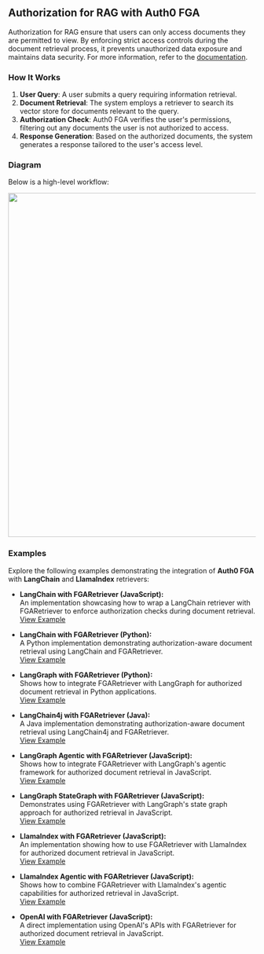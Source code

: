 ## Authorization for RAG with Auth0 FGA

Authorization for RAG ensure that users can only access documents they are permitted to view. By enforcing strict access controls during the document retrieval process, it prevents unauthorized data exposure and maintains data security. For more information, refer to the [documentation](https://demo.auth0.ai/docs/authorization-for-rag).

### How It Works

1. **User Query**: A user submits a query requiring information retrieval.
2. **Document Retrieval**: The system employs a retriever to search its vector store for documents relevant to the query.
3. **Authorization Check**: Auth0 FGA verifies the user's permissions, filtering out any documents the user is not authorized to access.
4. **Response Generation**: Based on the authorized documents, the system generates a response tailored to the user's access level.

### Diagram

Below is a high-level workflow:

<p align="center">
    <img style="margin-left: auto; margin-right: auto;" height="700px" src="https://images.ctfassets.net/23aumh6u8s0i/76DegvQtjEx5jNDcqvy1VD/462977639c07dd1d92e82783d66aac7e/rag-with-fga-flow.png" />
<p>

### Examples

Explore the following examples demonstrating the integration of **Auth0 FGA** with **LangChain** and **LlamaIndex** retrievers:

- **LangChain with FGARetriever (JavaScript):**  
   An implementation showcasing how to wrap a LangChain retriever with FGARetriever to enforce authorization checks during document retrieval.  
   [View Example](https://github.com/oktadev/auth0-ai-samples/tree/main/authorization-for-rag/lanchain-js)

- **LangChain with FGARetriever (Python):**  
   A Python implementation demonstrating authorization-aware document retrieval using LangChain and FGARetriever.  
   [View Example](https://github.com/oktadev/auth0-ai-samples/tree/main/authorization-for-rag/langchain-python)

- **LangGraph with FGARetriever (Python):**  
   Shows how to integrate FGARetriever with LangGraph for authorized document retrieval in Python applications.  
   [View Example](https://github.com/oktadev/auth0-ai-samples/tree/main/authorization-for-rag/langgraph-python)

- **LangChain4j with FGARetriever (Java):**  
   A Java implementation demonstrating authorization-aware document retrieval using LangChain4j and FGARetriever.  
   [View Example](https://github.com/oktadev/auth0-ai-samples/tree/main/authorization-for-rag/langchain4j-java)

- **LangGraph Agentic with FGARetriever (JavaScript):**  
   Shows how to integrate FGARetriever with LangGraph's agentic framework for authorized document retrieval in JavaScript.  
   [View Example](https://github.com/oktadev/auth0-ai-samples/tree/main/authorization-for-rag/langgraph-agentic-js)

- **LangGraph StateGraph with FGARetriever (JavaScript):**  
   Demonstrates using FGARetriever with LangGraph's state graph approach for authorized retrieval in JavaScript.  
   [View Example](https://github.com/oktadev/auth0-ai-samples/tree/main/authorization-for-rag/langgraph-stategraph-js)

- **LlamaIndex with FGARetriever (JavaScript):**  
   An implementation showing how to use FGARetriever with LlamaIndex for authorized document retrieval in JavaScript.  
   [View Example](https://github.com/oktadev/auth0-ai-samples/tree/main/authorization-for-rag/llamaindex-js)

- **LlamaIndex Agentic with FGARetriever (JavaScript):**  
   Shows how to combine FGARetriever with LlamaIndex's agentic capabilities for authorized retrieval in JavaScript.  
   [View Example](https://github.com/oktadev/auth0-ai-samples/tree/main/authorization-for-rag/llamaindex-agentic-js)

- **OpenAI with FGARetriever (JavaScript):**  
   A direct implementation using OpenAI's APIs with FGARetriever for authorized document retrieval in JavaScript.  
   [View Example](https://github.com/oktadev/auth0-ai-samples/tree/main/authorization-for-rag/openai-fga-js)
